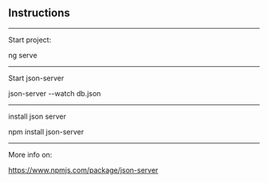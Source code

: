 Instructions
---------------
---------------
Start project: 

ng serve

---------------
Start json-server

json-server --watch db.json

---------------
install json server

npm install json-server

---------------
More info on: 

https://www.npmjs.com/package/json-server